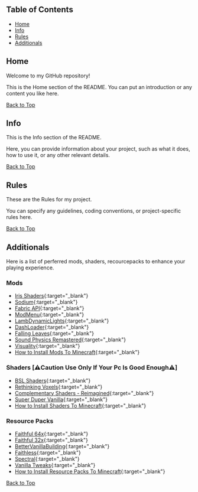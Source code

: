 <!-- Create a GitHub Pages README -->

## Table of Contents
- [Home](#home)
- [Info](#info)
- [Rules](#rules)
- [Additionals](#additionals)

<div id="home"></div>

## Home
Welcome to my GitHub repository!

This is the Home section of the README. You can put an introduction or any content you like here.

[Back to Top](#table-of-contents)

<div id="info"></div>

## Info
This is the Info section of the README.

Here, you can provide information about your project, such as what it does, how to use it, or any other relevant details.

[Back to Top](#table-of-contents)

<div id="rules"></div>

## Rules
These are the Rules for my project.

You can specify any guidelines, coding conventions, or project-specific rules here.

[Back to Top](#table-of-contents)

<div id="additionals"></div>

## Additionals
Here is a list of perferred mods, shaders, recourcepacks to enhance your playing experience.

### Mods
- [Iris Shaders](https://modrinth.com/mod/iris){:target="_blank"}
- [Sodium](https://modrinth.com/mod/sodium){:target="_blank"}
- [Fabric API](https://modrinth.com/mod/fabric-api){:target="_blank"}
- [ModMenu](https://modrinth.com/mod/modmenu){:target="_blank"}
- [LambDynamicLights](https://modrinth.com/mod/lambdynamiclights){:target="_blank"}
- [DashLoader](https://modrinth.com/mod/dashloader){:target="_blank"}
- [Falling Leaves](https://modrinth.com/mod/fallingleaves){:target="_blank"}
- [Sound Physics Remastered](https://modrinth.com/mod/sound-physics-remastered){:target="_blank"}
- [Visuality](https://modrinth.com/mod/visuality){:target="_blank"}
- [How to Install Mods To Minecraft](https://www.youtube.com/watch?v=RLteMhIob_k){:target="_blank"}

### Shaders [⚠️Caution Use Only If Your Pc Is Good Enough⚠️]
- [BSL Shaders](https://modrinth.com/shader/bsl-shaders){:target="_blank"}
- [Rethinking Voxels](https://modrinth.com/shader/rethinking-voxels){:target="_blank"}
- [Complementary Shaders - Reimagined](https://modrinth.com/shader/complementary-reimagined){:target="_blank"}
- [Super Duper Vanilla](https://modrinth.com/shader/super-duper-vanilla){:target="_blank"}
- [How to Install Shaders To Minecraft](https://www.youtube.com/watch?v=Hw9QeeTFkEI){:target="_blank"}

### Resource Packs
- [Faithful 64x](https://modrinth.com/resourcepack/faithful-64x){:target="_blank"}
- [Faithful 32x](https://modrinth.com/resourcepack/faithful-32x){:target="_blank"}
- [BetterVanillaBuilding](https://modrinth.com/resourcepack/bettervanillabuilding){:target="_blank"}
- [Faithless](https://modrinth.com/resourcepack/faithless){:target="_blank"}
- [Spectral](https://modrinth.com/resourcepack/spectral){:target="_blank"}
- [Vanilla Tweaks](https://vanillatweaks.net/picker/resource-packs/){:target="_blank"}
- [How to Install Resource Packs To Minecraft](https://www.youtube.com/watch?v=SFnpdRUOtG8){:target="_blank"}

[Back to Top](#table-of-contents)

<script>
// JavaScript for smooth scrolling to the sections
document.addEventListener("DOMContentLoaded", function () {
  const links = document.querySelectorAll("a[href^='#']");
  for (const link of links) {
    link.addEventListener("click", function (e) {
      e.preventDefault();
      const targetId = this.getAttribute("href").substring(1);
      const target = document.getElementById(targetId);
      target.scrollIntoView({ behavior: "smooth" });
    });
  }
});
</script>
